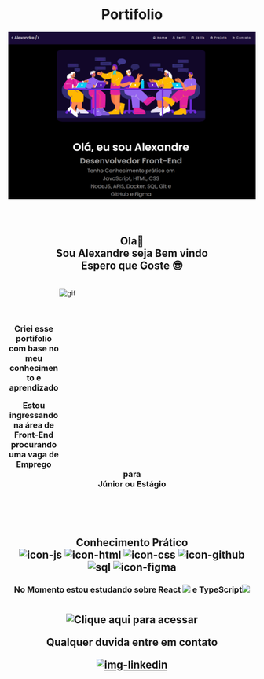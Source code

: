 <div align="center">
  <h1> Portifolio </h1>

![preview](./assets/img/preview.svg)

</div>
<br>

 #
  <h2 align="center">
  Ola👋<br>
  Sou Alexandre seja Bem vindo<br>
  Espero que Goste 😎
  </h2><br>
  
  <img align="right" width="400" height="350" src="https://i.pinimg.com/originals/21/11/61/21116158daaeb1459b4ec0758505e1ad.gif" alt="gif">
  
  <br><br>
  <h3 align="center">
  Criei esse portifolio com base no meu<br>
  conhecimento e aprendizado<br>

  Estou ingressando na área de <strong>Front-End</strong><br>
  procurando uma vaga de Emprego para<br>
  Júnior ou Estágio<br>
</h3><br><br><br>

<h2 align="center">
  <strong>Conhecimento Prático</strong><br>

  
  <img width="50px" src="https://img.icons8.com/color/512/javascript.png" alt="icon-js">
  <img width="50px" src="https://img.icons8.com/color/512/html-5--v1.png" alt="icon-html">
  <img width="50px" src="https://img.icons8.com/color/512/css3.png" alt="icon-css">

  <img width="60px" src="https://img.icons8.com/sf-black-filled/512/github.png" alt="icon-github">
  <img width="50px" src="https://img.icons8.com/external-soft-fill-juicy-fish/512/external-sql-coding-and-development-soft-fill-soft-fill-juicy-fish.png" alt="sql">
  <img width="50px" src="https://img.icons8.com/fluency/512/figma.png" alt="icon-figma">

</h2>

<h3 align="center"> No Momento estou estudando sobre <strong>React</strong> <img width="30px" src="https://img.icons8.com/officel/2x/react.png"> e <strong>TypeScript</strong><img width="30px" src="https://img.icons8.com/fluency/512/typescript--v2.png">


#
<h2 align="center">

![Clique aqui para acessar](https://allesoares95.github.io/projeto-portifolio/)

Qualquer duvida entre em contato 

<div class="contato">
  <a target="_blank" href="https://www.linkedin.com/in/allesoares/">
    <img width="50px" src="https://img.icons8.com/color/512/linkedin-circled.png" alt="img-linkedin">
  </a>
</div>
</h2> 